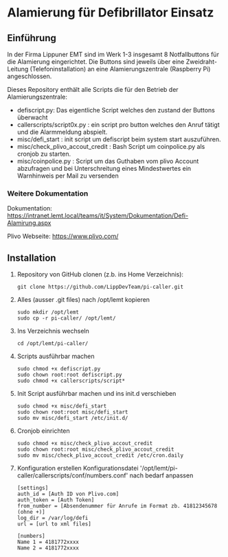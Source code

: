 # Alamierung für Defibrillator Einsatz

## Einführung
In der Firma Lippuner EMT sind im Werk 1-3 insgesamt 8 Notfallbuttons für die Alamierung eingerichtet. Die Buttons sind jeweils über eine Zweidraht-Leitung (Telefoninstallation) an eine Alamierungszentrale (Raspberry Pi) angeschlossen.

Dieses Repository enthält alle Scripts die für den Betrieb der Alamierungszentrale:
- defiscript.py: Das eigentliche Script welches den zustand der Buttons überwacht
- callerscripts/script0x.py : ein script pro button welches den Anruf tätigt und die Alarmmeldung abspielt.
- misc/defi_start : init script um defiscript beim system start auszuführen.
- misc/check_plivo_accout_credit : Bash Script um coinpolice.py als cronjob zu starten.
- misc/coinpolice.py : Script um das Guthaben vom plivo Account abzufragen und bei Unterschreitung eines Mindestwertes ein Warnhinweis per Mail zu versenden

### Weitere Dokumentation
Dokumentation: https://intranet.lemt.local/teams/it/System/Dokumentation/Defi-Alamirung.aspx 

Plivo Webseite: https://www.plivo.com/ 

## Installation

1. Repository von GitHub clonen (z.b. ins Home Verzeichnis):
   ```
   git clone https://github.com/LippDevTeam/pi-caller.git
   ```

2. Alles (ausser .git files) nach /opt/lemt kopieren
   ```
   sudo mkdir /opt/lemt
   sudo cp -r pi-caller/ /opt/lemt/
   ```

3. Ins Verzeichnis wechseln
   ```
   cd /opt/lemt/pi-caller/
   ```
   
4. Scripts ausführbar machen
   ```
   sudo chmod +x defiscript.py
   sudo chown root:root defiscript.py
   sudo chmod +x callerscripts/script*
   ```
   
5. Init Script ausführbar machen und ins init.d verschieben
   ```
   sudo chmod +x misc/defi_start
   sudo chown root:root misc/defi_start
   sudo mv misc/defi_start /etc/init.d/
   ```

6. Cronjob einrichten
   ```
   sudo chmod +x misc/check_plivo_accout_credit
   sudo chown root:root misc/check_plivo_accout_credit
   sudo mv misc/check_plivo_accout_credit /etc/cron.daily
   ```
   
7. Konfiguration erstellen
   Konfigurationsdatei '/opt/lemt/pi-caller/callerscripts/conf/numbers.conf' nach bedarf anpassen
   ```
   [settings]
   auth_id = [Auth ID von Plivo.com]
   auth_token = [Auth Token]
   from_number = [Absendenummer für Anrufe im Format zb. 41812345678 (ohne +)]
   log_dir = /var/log/defi 
   url = [url to xml files]

   [numbers]
   Name 1 = 4181772xxxx   
   Name 2 = 4181772xxxx
   ```
   


